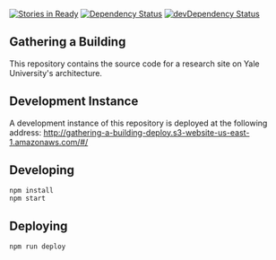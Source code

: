 [![Stories in Ready](https://badge.waffle.io/YaleDHLab/gathering-a-building.png?label=ready&title=Ready)](https://waffle.io/YaleDHLab/gathering-a-building)
[![Dependency Status](https://david-dm.org/YaleDHLab/gathering-a-building.svg)](https://david-dm.org/YaleDHLab/gathering-a-building)
[![devDependency Status](https://david-dm.org/YaleDHLab/gathering-a-building/dev-status.svg)](https://david-dm.org/YaleDHLab/gathering-a-building#info=devDependencies)

## Gathering a Building

This repository contains the source code for a research site on Yale University's architecture.

## Development Instance

A development instance of this repository is deployed at the following address: http://gathering-a-building-deploy.s3-website-us-east-1.amazonaws.com/#/

## Developing

```
npm install
npm start
```

## Deploying

```
npm run deploy
```
